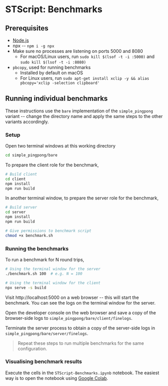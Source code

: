 # STScript: Benchmarks

## Prerequisites
* [Node.js](https://nodejs.org/en/)
* npx -- `npm i -g npx`
* Make sure no processes are listening on ports 5000 and 8080 
  * For macOS/Linux users, run `sudo kill $(lsof -t -i :5000)` and `sudo kill $(lsof -t -i :8080)`
* `pbcopy`, used for running benchmarks
  * Installed by default on macOS
  * For Linux users, run `sudo apt-get install xclip -y && alias pbcopy='xclip -selection clipboard'`

## Running individual benchmarks
These instructions use the `bare` implementation of
the `simple_pingpong` variant -- change the directory name and apply the same steps to the other variants accordingly.

### Setup

Open two terminal windows at this working directory
```bash
cd simple_pingpong/bare
```

To prepare the client role for the benchmark,
```bash
# Build client
cd client
npm install
npm run build
```

In another terminal window,
to prepare the server role for the benchmark,
```bash
# Build server
cd server
npm install
npm run build

# Give permissions to benchmark script
chmod +x benchmark.sh
```

### Running the benchmarks

To run a benchmark for N round trips,
```bash
# Using the terminal window for the server
./benchmark.sh 100  # e.g. N = 100
```

```bash
# Using the terminal window for the client
npx serve -s build
```

Visit http://localhost:5000 on a web browser --
this will start the benchmark.
You can see the logs on the terminal window for the server.

Open the developer console on the web browser
and save a copy of the browser-side logs to
`simple_pingpong/bare/client/finelogs`.

Terminate the server process to obtain a copy of
the server-side logs in
`simple_pingpong/bare/server/finelogs`.

> Repeat these steps to run multiple benchmarks
> for the same configuration.

### Visualising benchmark results

Execute the cells in the `STScript-Benchmarks.ipynb`
notebook.
The easiest way is to open the notebook using
[Google Colab](https://colab.research.google.com/).